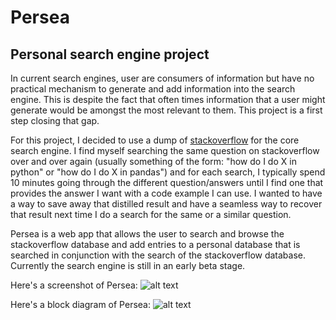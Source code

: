 # Persea

## Personal search engine project  
  
In current search engines, user are consumers of information but have no practical mechanism to generate and add information into the search engine.  This is despite the fact that often times information that a user might generate would be amongst the most relevant to them.   This project is a first step closing that gap.

For this project, I decided to use a dump of [stackoverflow](http://stackoverflow.com) for the core search engine.  I find myself searching the same question on stackoverflow over and over again (usually something of the form: "how do I do X in python" or "how do I do X in pandas") and for each search, I typically spend 10 minutes going through the different question/answers until I find one that provides the answer I want with a code example I can use.  I wanted to have a way to save away that distilled result and have a seamless way to recover that result next time I do a search for the same or a similar question.

Persea is a web app that allows the user to search and browse the stackoverflow database and add entries to a personal database that is searched in conjunction with the search of the stackoverflow database.  Currently the search engine is still in an early beta stage.

Here's a screenshot of Persea:
![alt text](https://github.com/knpatel401/Persea/images/persea.png "Persea Screenshot")

Here's a block diagram of Persea:
![alt text](https://github.com/knpatel401/Persea/images/block_diagram.png "Persea block diagram")

